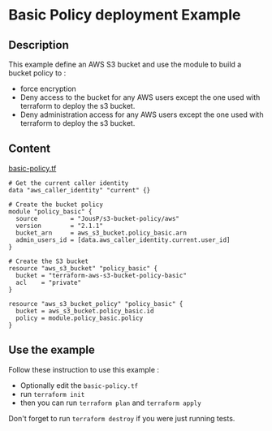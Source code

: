 # Basic Policy deployment Example
## Description
This example define an AWS S3 bucket and use the module to build a bucket policy to :
- force encryption
- Deny access to the bucket for any AWS users except the one used with terraform to deploy the s3 bucket.
- Deny administration access for any AWS users except the one used with terraform to deploy the s3 bucket.

## Content
[basic-policy.tf](basic-policy.tf)
```
# Get the current caller identity
data "aws_caller_identity" "current" {}

# Create the bucket policy
module "policy_basic" {
  source         = "JousP/s3-bucket-policy/aws"
  version        = "2.1.1"
  bucket_arn     = aws_s3_bucket.policy_basic.arn
  admin_users_id = [data.aws_caller_identity.current.user_id]
}

# Create the S3 bucket
resource "aws_s3_bucket" "policy_basic" {
  bucket = "terraform-aws-s3-bucket-policy-basic"
  acl    = "private"
}

resource "aws_s3_bucket_policy" "policy_basic" {
  bucket = aws_s3_bucket.policy_basic.id
  policy = module.policy_basic.policy
}
```
## Use the example
Follow these instruction to use this example :  
- Optionally edit the `basic-policy.tf`
- run `terraform init`
- then you can run `terraform plan` and `terraform apply`

Don't forget to run `terraform destroy` if you were just running tests.
